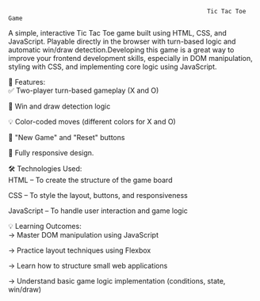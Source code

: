                                                             Tic Tac Toe Game

A simple, interactive Tic Tac Toe game built using HTML, CSS, and JavaScript. Playable directly in the browser with turn-based logic and automatic win/draw detection.Developing this game is a great way to improve your frontend development skills, especially in DOM manipulation, styling with CSS, and implementing core logic using JavaScript.

🧠 Features:
<br>
✅ Two-player turn-based gameplay (X and O)

🎯 Win and draw detection logic

💡 Color-coded moves (different colors for X and O)

🔄 "New Game" and "Reset" buttons

📱 Fully responsive design.
<br>

🛠️ Technologies Used:
<br>
HTML – To create the structure of the game board

CSS – To style the layout, buttons, and responsiveness

JavaScript – To handle user interaction and game logic
<br>

💡 Learning Outcomes:
<br>
-> Master DOM manipulation using JavaScript

-> Practice layout techniques using Flexbox

-> Learn how to structure small web applications

-> Understand basic game logic implementation (conditions, state, win/draw)
